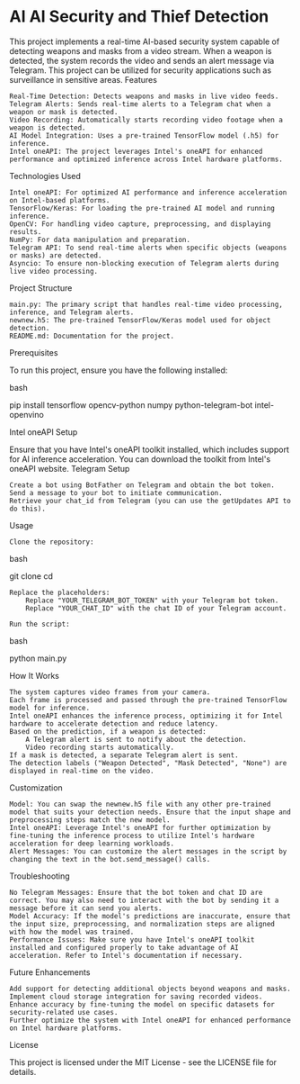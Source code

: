 # AI AI Security and Thief Detection

This project implements a real-time AI-based security system capable of detecting weapons and masks from a video stream. When a weapon is detected, the system records the video and sends an alert message via Telegram. This project can be utilized for security applications such as surveillance in sensitive areas.
Features

    Real-Time Detection: Detects weapons and masks in live video feeds.
    Telegram Alerts: Sends real-time alerts to a Telegram chat when a weapon or mask is detected.
    Video Recording: Automatically starts recording video footage when a weapon is detected.
    AI Model Integration: Uses a pre-trained TensorFlow model (.h5) for inference.
    Intel oneAPI: The project leverages Intel's oneAPI for enhanced performance and optimized inference across Intel hardware platforms.

Technologies Used

    Intel oneAPI: For optimized AI performance and inference acceleration on Intel-based platforms.
    TensorFlow/Keras: For loading the pre-trained AI model and running inference.
    OpenCV: For handling video capture, preprocessing, and displaying results.
    NumPy: For data manipulation and preparation.
    Telegram API: To send real-time alerts when specific objects (weapons or masks) are detected.
    Asyncio: To ensure non-blocking execution of Telegram alerts during live video processing.

Project Structure

    main.py: The primary script that handles real-time video processing, inference, and Telegram alerts.
    newnew.h5: The pre-trained TensorFlow/Keras model used for object detection.
    README.md: Documentation for the project.

Prerequisites

To run this project, ensure you have the following installed:

bash

pip install tensorflow opencv-python numpy python-telegram-bot intel-openvino

Intel oneAPI Setup

Ensure that you have Intel's oneAPI toolkit installed, which includes support for AI inference acceleration. You can download the toolkit from Intel's oneAPI website.
Telegram Setup

    Create a bot using BotFather on Telegram and obtain the bot token.
    Send a message to your bot to initiate communication.
    Retrieve your chat_id from Telegram (you can use the getUpdates API to do this).

Usage

    Clone the repository:

bash

git clone <repository-url>
cd <repository-directory>

    Replace the placeholders:
        Replace "YOUR_TELEGRAM_BOT_TOKEN" with your Telegram bot token.
        Replace "YOUR_CHAT_ID" with the chat ID of your Telegram account.

    Run the script:

bash

python main.py

How It Works

    The system captures video frames from your camera.
    Each frame is processed and passed through the pre-trained TensorFlow model for inference.
    Intel oneAPI enhances the inference process, optimizing it for Intel hardware to accelerate detection and reduce latency.
    Based on the prediction, if a weapon is detected:
        A Telegram alert is sent to notify about the detection.
        Video recording starts automatically.
    If a mask is detected, a separate Telegram alert is sent.
    The detection labels ("Weapon Detected", "Mask Detected", "None") are displayed in real-time on the video.

Customization

    Model: You can swap the newnew.h5 file with any other pre-trained model that suits your detection needs. Ensure that the input shape and preprocessing steps match the new model.
    Intel oneAPI: Leverage Intel's oneAPI for further optimization by fine-tuning the inference process to utilize Intel's hardware acceleration for deep learning workloads.
    Alert Messages: You can customize the alert messages in the script by changing the text in the bot.send_message() calls.

Troubleshooting

    No Telegram Messages: Ensure that the bot token and chat ID are correct. You may also need to interact with the bot by sending it a message before it can send you alerts.
    Model Accuracy: If the model's predictions are inaccurate, ensure that the input size, preprocessing, and normalization steps are aligned with how the model was trained.
    Performance Issues: Make sure you have Intel's oneAPI toolkit installed and configured properly to take advantage of AI acceleration. Refer to Intel's documentation if necessary.

Future Enhancements

    Add support for detecting additional objects beyond weapons and masks.
    Implement cloud storage integration for saving recorded videos.
    Enhance accuracy by fine-tuning the model on specific datasets for security-related use cases.
    Further optimize the system with Intel oneAPI for enhanced performance on Intel hardware platforms.

License

This project is licensed under the MIT License - see the LICENSE file for details.
